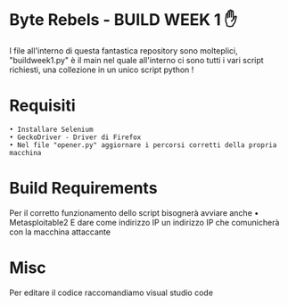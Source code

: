 # Byte Rebels - BUILD WEEK 1 ✋
I file all'interno di questa fantastica repository sono molteplici, "buildweek1.py" è il main nel quale all'interno ci sono tutti i vari script richiesti, una collezione in un unico script python !

# Requisiti
    • Installare Selenium
    • GeckoDriver - Driver di Firefox
    • Nel file "opener.py" aggiornare i percorsi corretti della propria macchina

# Build Requirements
  Per il corretto funzionamento dello script bisognerà avviare anche
    • Metasploitable2 
  E dare come indirizzo IP un indirizzo IP che comunicherà con la macchina attaccante

# Misc
Per editare il codice raccomandiamo visual studio code
